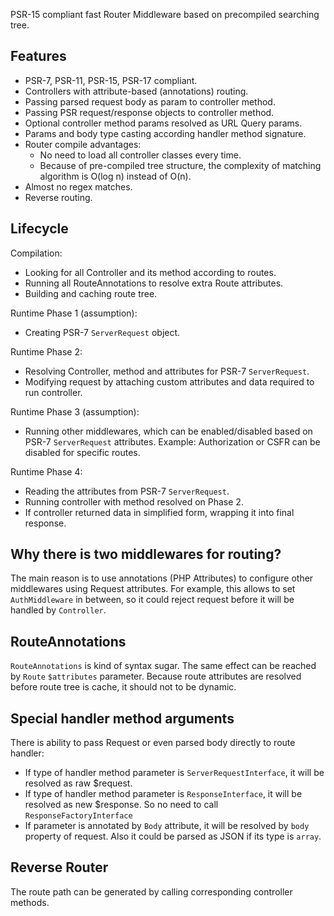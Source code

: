 PSR-15 compliant fast Router Middleware based on precompiled searching tree.

## Features
- PSR-7, PSR-11, PSR-15, PSR-17 compliant.
- Controllers with attribute-based (annotations) routing.
- Passing parsed request body as param to controller method.
- Passing PSR request/response objects to controller method.
- Optional controller method params resolved as URL Query params.
- Params and body type casting according handler method signature.
- Router compile advantages:
  - No need to load all controller classes every time.
  - Because of pre-compiled tree structure, the complexity of matching algorithm is O(log n) instead of O(n).
- Almost no regex matches.
- Reverse routing.

## Lifecycle

Compilation:
- Looking for all Controller and its method according to routes.
- Running all RouteAnnotations to resolve extra Route attributes.
- Building and caching route tree.

Runtime Phase 1 (assumption):
- Creating PSR-7 `ServerRequest` object.

Runtime Phase 2:
- Resolving Controller, method and attributes for PSR-7 `ServerRequest`.
- Modifying request by attaching custom attributes and data required to run controller.

Runtime Phase 3 (assumption):
- Running other middlewares, which can be enabled/disabled based on PSR-7 `ServerRequest` attributes.
  Example: Authorization or CSFR can be disabled for specific routes.

Runtime Phase 4:
- Reading the attributes from PSR-7 `ServerRequest`.
- Running controller with method resolved on Phase 2.
- If controller returned data in simplified form, wrapping it into final response.

## Why there is two middlewares for routing?

The main reason is to use annotations (PHP Attributes) to configure other middlewares using Request attributes.
For example, this allows to set `AuthMiddleware` in between, so it could reject request before it will be handled by `Controller`.

## RouteAnnotations

`RouteAnnotations` is kind of syntax sugar. The same effect can be reached by `Route` `$attributes` parameter.
Because route attributes are resolved before route tree is cache, it should not to be dynamic.

## Special handler method arguments

There is ability to pass Request or even parsed body directly to route handler:

- If type of handler method parameter is `ServerRequestInterface`, it will be resolved as raw $request.
- If type of handler method parameter is `ResponseInterface`, it will be resolved as new $response. So no need to call `ResponseFactoryInterface`
- If parameter is annotated by `Body` attribute, it will be resolved by `body` property of request. Also it could be parsed as JSON if its type is `array`.

## Reverse Router

The route path can be generated by calling corresponding controller methods.